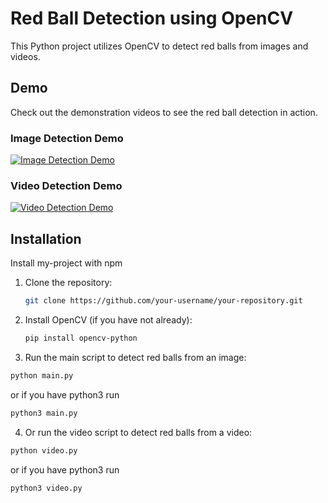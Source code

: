 
# Red Ball Detection using OpenCV

This Python project utilizes OpenCV to detect red balls from images and videos.



## Demo

Check out the demonstration videos to see the red ball detection in action.

### Image Detection Demo

[![Image Detection Demo](videos/image_detection_preview.gif)](videos/image_detection.mp4)


### Video Detection Demo

[![Video Detection Demo](videos/video_detection_preview.gif)](videos/video_detection.mp4)
## Installation

Install my-project with npm

1. Clone the repository:
   ```bash
   git clone https://github.com/your-username/your-repository.git
    ```
2. Install OpenCV (if you have not already): 
    ```bash
    pip install opencv-python
    ```
3. Run the main script to detect red balls from an image:
```bash
python main.py
```
or if you have python3 run 
```bash
python3 main.py 
```
4. Or run the video script to detect red balls from a video:
```bash
python video.py
```
or if you have python3 run 
```bash
python3 video.py 
```
    